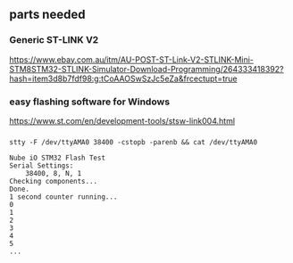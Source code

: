 ## parts needed

### Generic ST-LINK V2
https://www.ebay.com.au/itm/AU-POST-ST-Link-V2-STLINK-Mini-STM8STM32-STLINK-Simulator-Download-Programming/264333418392?hash=item3d8b7fdf98:g:tCoAAOSwSzJc5eZa&frcectupt=true

### easy flashing software for Windows
https://www.st.com/en/development-tools/stsw-link004.html


###

```
stty -F /dev/ttyAMA0 38400 -cstopb -parenb && cat /dev/ttyAMA0
```

```
Nube iO STM32 Flash Test
Serial Settings: 
    38400, 8, N, 1
Checking components...
Done.
1 second counter running...
0
1
2
3
4
5
...
